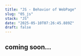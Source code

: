 ```yaml
---
title: "JS - Behavior of WebPage"
slug: "05_js"
stack: "JS"
date: "2025-05-10T07:26:45.889Z"
draft: false
---
```



## coming soon...